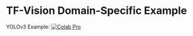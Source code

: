 # TF-Vision Domain-Specific Example

YOLOv3 Example: [![Colab Pro](https://colab.research.google.com/assets/colab-badge.svg)](https://colab.research.google.com/drive/1drAzT7ZtNRWvDDxkHFLaz2VSFr56EHJu#scrollTo=XCmvsZY0KdhS)

